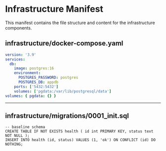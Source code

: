 # Infrastructure Manifest

This manifest contains the file structure and content for the infrastructure components.

## infrastructure/docker-compose.yaml

```yaml
version: '3.9'
services:
  db:
    image: postgres:16
    environment:
      POSTGRES_PASSWORD: postgres
      POSTGRES_DB: appdb
    ports: ['5432:5432']
    volumes: ['pgdata:/var/lib/postgresql/data']
volumes: { pgdata: {} }

```

---

## infrastructure/migrations/0001_init.sql

```plaintext
-- baseline schema
CREATE TABLE IF NOT EXISTS health ( id int PRIMARY KEY, status text NOT NULL );
INSERT INTO health (id, status) VALUES (1, 'ok') ON CONFLICT (id) DO NOTHING;

```

